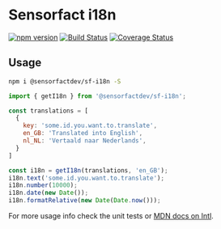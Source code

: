 # Sensorfact i18n
[![npm version](https://badge.fury.io/js/%40sensorfactdev%2sf-i18n.svg)](https://badge.fury.io/js/%40sensorfactdev%2sf-i18n)
[![Build Status](https://travis-ci.org/Sensorfactdev/sf-i18n.svg?branch=master)](https://travis-ci.org/Sensorfactdev/sf-i18n)
[![Coverage Status](https://coveralls.io/repos/github/Sensorfactdev/sf-i18n/badge.svg)](https://coveralls.io/github/Sensorfactdev/sf-i18n)

## Usage

```bash
npm i @sensorfactdev/sf-i18n -S
```

```javascript
import { getI18n } from '@sensorfactdev/sf-i18n';

const translations = [
  {
    key: 'some.id.you.want.to.translate',
    en_GB: 'Translated into English',
    nl_NL: 'Vertaald naar Nederlands',
  }
]

const i18n = getI18n(translations, 'en_GB');
i18n.text('some.id.you.want.to.translate');
i18n.number(10000);
i18n.date(new Date());
i18n.formatRelative(new Date(Date.now()));
```
For more usage info check the unit tests or [MDN docs on Intl](https://developer.mozilla.org/en-US/docs/Web/JavaScript/Reference/Global_Objects/Intl).
